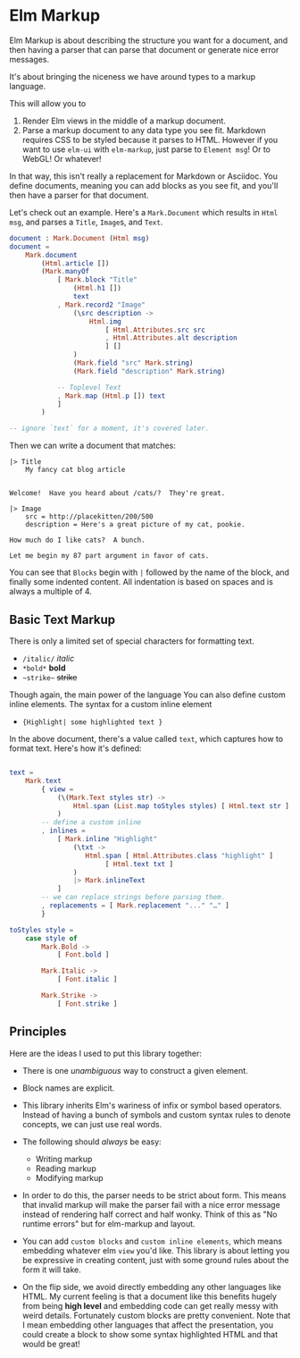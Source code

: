 # Elm Markup

Elm Markup is about describing the structure you want for a document, and then having a parser that can parse that document or generate nice error messages.

It's about bringing the niceness we have around types to a markup language.

This will allow you to

1. Render Elm views in the middle of a markup document.
2. Parse a markup document to any data type you see fit. Markdown requires CSS to be styled because it parses to HTML.  However if you want to use `elm-ui` with `elm-markup`, just parse to `Element msg`!  Or to WebGL!  Or whatever!


In that way, this isn't really a replacement for Markdown or Asciidoc.  You define documents, meaning you can add blocks as you see fit, and you'll then have a parser for that document.

Let's check out an example.  Here's a `Mark.Document` which results in `Html msg`, and parses a `Title`, `Image`s, and `Text`.

```elm
document : Mark.Document (Html msg)
document =
    Mark.document
        (Html.article [])
        (Mark.manyOf
            [ Mark.block "Title"
                (Html.h1 [])
                text
            , Mark.record2 "Image"
                (\src description ->
                    Html.img
                        [ Html.Attributes.src src
                        , Html.Attributes.alt description
                        ] []
                )
                (Mark.field "src" Mark.string)
                (Mark.field "description" Mark.string)

            -- Toplevel Text
            , Mark.map (Html.p []) text
            ]
        )

-- ignore `text` for a moment, it's covered later.
```

Then we can write a document that matches:

```elm-markup
|> Title
    My fancy cat blog article


Welcome!  Have you heard about /cats/?  They're great.

|> Image
    src = http://placekitten/200/500
    description = Here's a great picture of my cat, pookie.

How much do I like cats?  A bunch.

Let me begin my 87 part argument in favor of cats.

```

You can see that `Blocks` begin with `|` followed by the name of the block, and finally some indented content.  All indentation is based on spaces and is always a multiple of 4.

## Basic Text Markup

There is only a limited set of special characters for formatting text.

- `/italic/` _italic_
- `*bold*` **bold**
- `~strike~` ~~strike~~

Though again, the main power of the language You can also define custom inline elements.  The syntax for a custom inline element

- `{Highlight| some highlighted text }`

In the above document, there's a value called `text`, which captures how to format text.  Here's how it's defined:

```elm

text =
    Mark.text
        { view =
            (\(Mark.Text styles str) ->
                Html.span (List.map toStyles styles) [ Html.text str ]
            )
        -- define a custom inline
        , inlines =
            [ Mark.inline "Highlight"
                (\txt ->
                   Html.span [ Html.Attributes.class "highlight" ]
                        [ Html.text txt ]
                )
                |> Mark.inlineText
            ]
        -- we can replace strings before parsing them.
        , replacements = [ Mark.replacement "..." "…" ]
        }

toStyles style =
    case style of
        Mark.Bold ->
            [ Font.bold ]

        Mark.Italic ->
            [ Font.italic ]

        Mark.Strike ->
            [ Font.strike ]

```

## Principles

Here are the ideas I used to put this library together:

- There is one _unambiguous_ way to construct a given element.

- Block names are explicit.

- This library inherits Elm's wariness of infix or symbol based operators.  Instead of having a bunch of symbols and custom syntax rules to denote concepts, we can just use real words.

- The following should _always_ be easy:

  - Writing markup
  - Reading markup
  - Modifying markup

- In order to do this, the parser needs to be strict about form.  This means that invalid markup will make the parser fail with a nice error message instead of rendering half correct and half wonky.  Think of this as "No runtime errors" but for elm-markup and layout.

- You can add `custom blocks` and `custom inline elements`, which means embedding whatever elm `view` you'd like. This library is about letting you be expressive in creating content, just with some ground rules about the form it will take.

- On the flip side, we avoid directly embedding any other languages like HTML. My current feeling is that a document like this benefits hugely from being **high level** and embedding code can get really messy with weird details. Fortunately custom blocks are pretty convenient.  Note that I mean embedding other languages that affect the presentation, you could create a block to show some syntax highlighted HTML and that would be great!
